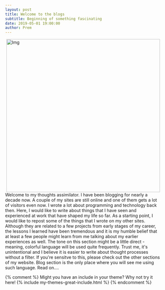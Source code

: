 ```yaml
---
layout: post
title: Welcome to the blogs
subtitle: Beginning of something fascinating
date: 2019-05-01 19:00:00
author: Prem
---
```


<div style="float: right">
          <left><img src="{{ site.baseurl }}/img/prem.png" alt="Img" style="width:500px;"/></left>
          </div>

Welcome to my thoughts assimilator. I have been blogging for nearly a decade now. A couple of my sites are still online and one of them gets a lot of visitors even now. I wrote a lot about programming and technology back then. Here, I would like to write about things that I have seen and experienced at work that have shaped my life so far. As a starting point, I would like to repost some of the things that I wrote on my other sites. Although they are related to a few projects from early stages of my career, the lessons I learned have been tremendous and it is my humble belief that at least a few people might learn from me talking about my earlier experiences as well. The tone on this section might be a little direct - meaning, colorful language will be used quite frequently. Trust me, it's unintentional and I believe it is easier to write about thought processes without a filter. If you're sensitve to this, please check out the other sections of my website. Blog section is the only place where you will see me using such language. Read on....

{% comment %}
Might you have an include in your theme? Why not try it here!
{% include my-themes-great-include.html %}
{% endcomment %}

